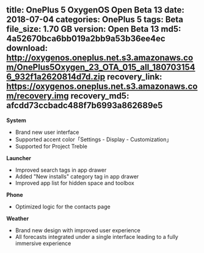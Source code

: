 title: OnePlus 5 OxygenOS Open Beta 13
date: 2018-07-04
categories: OnePlus 5
tags: Beta
file_size: 1.70 GB
version: Open Beta 13
md5: 4a52670bca6bb019a2bb9a53b36ee4ec
download: http://oxygenos.oneplus.net.s3.amazonaws.com/OnePlus5Oxygen_23_OTA_015_all_1807031546_932f1a2620814d7d.zip
recovery_link: https://oxygenos.oneplus.net.s3.amazonaws.com/recovery.img
recovery_md5: afcdd73ccbadc488f7b6993a862689e5
---
**System**
* Brand new user interface
* Supported accent color「Settings - Display - Customization」
* Supported for Project Treble

**Launcher**
* Improved search tags in app drawer
* Added "New installs" category tag in app drawer
* Improved app list for hidden space and toolbox

**Phone**
* Optimized logic for the contacts page

**Weather**
* Brand new design with improved user experience
* All forecasts integrated under a single interface leading to a fully immersive experience
